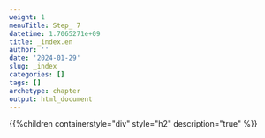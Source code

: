 ```yaml
---
weight: 1
menuTitle: Step_ 7
datetime: 1.7065271e+09
title: _index.en
author: ''
date: '2024-01-29'
slug: _index
categories: []
tags: []
archetype: chapter
output: html_document
---
```


{{%children containerstyle="div" style="h2" description="true" %}}
